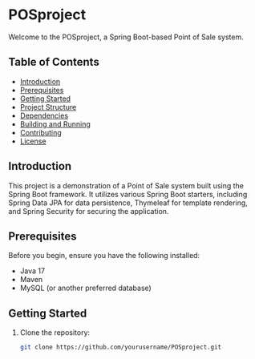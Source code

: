 # POSproject

Welcome to the POSproject, a Spring Boot-based Point of Sale system.

## Table of Contents

- [Introduction](#introduction)
- [Prerequisites](#prerequisites)
- [Getting Started](#getting-started)
- [Project Structure](#project-structure)
- [Dependencies](#dependencies)
- [Building and Running](#building-and-running)
- [Contributing](#contributing)
- [License](#license)

## Introduction

This project is a demonstration of a Point of Sale system built using the Spring Boot framework. It utilizes various Spring Boot starters, including Spring Data JPA for data persistence, Thymeleaf for template rendering, and Spring Security for securing the application.

## Prerequisites

Before you begin, ensure you have the following installed:

- Java 17
- Maven
- MySQL (or another preferred database)

## Getting Started

1. Clone the repository:

   ```bash
   git clone https://github.com/yourusername/POSproject.git
